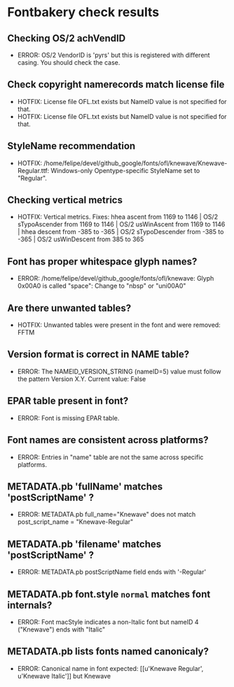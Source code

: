 # Fontbakery check results
## Checking OS/2 achVendID
* ERROR: OS/2 VendorID is 'pyrs' but this is registered with different casing. You should check the case.

## Check copyright namerecords match license file
* HOTFIX: License file OFL.txt exists but NameID value is not specified for that.
* HOTFIX: License file OFL.txt exists but NameID value is not specified for that.

## StyleName recommendation
* HOTFIX: /home/felipe/devel/github_google/fonts/ofl/knewave/Knewave-Regular.ttf: Windows-only Opentype-specific StyleName set to "Regular".

## Checking vertical metrics
* HOTFIX: Vertical metrics. Fixes: hhea ascent from 1169 to 1146 | OS/2 sTypoAscender from 1169 to 1146 | OS/2 usWinAscent from 1169 to 1146 | hhea descent from -385 to -365 | OS/2 sTypoDescender from -385 to -365 | OS/2 usWinDescent from 385 to 365

## Font has **proper** whitespace glyph names?
* ERROR: /home/felipe/devel/github_google/fonts/ofl/knewave: Glyph 0x00A0 is called "space": Change to "nbsp" or "uni00A0"

## Are there unwanted tables?
* HOTFIX: Unwanted tables were present in the font and were removed: FFTM

## Version format is correct in NAME table?
* ERROR: The NAMEID_VERSION_STRING (nameID=5) value must follow the pattern Version X.Y. Current value: False

## EPAR table present in font?
* ERROR: Font is missing EPAR table.

## Font names are consistent across platforms?
* ERROR: Entries in "name" table are not the same across specific platforms.

## METADATA.pb 'fullName' matches 'postScriptName' ?
* ERROR: METADATA.pb full_name="Knewave" does not match post_script_name = "Knewave-Regular"

## METADATA.pb 'filename' matches 'postScriptName' ?
* ERROR: METADATA.pb postScriptName field ends with '-Regular'

## METADATA.pb font.style `normal` matches font internals?
* ERROR: Font macStyle indicates a non-Italic font but nameID 4 ("Knewave") ends with "Italic"

## METADATA.pb lists fonts named canonicaly?
* ERROR: Canonical name in font expected: [[u'Knewave Regular', u'Knewave Italic']] but Knewave

